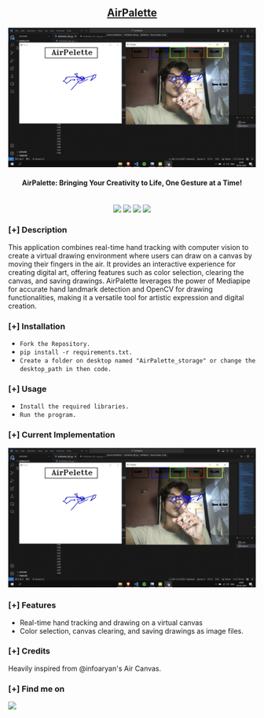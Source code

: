 <h2 align="center"><u>AirPalette</u></h2>

![AirPalette: Bringing Your Creativity to Life, One Gesture at a Time!](https://github.com/Sleekfern/AirPalette/blob/26cb992f98d206235aa7ae8d7bd363b58be96eb8/images/2nd%20version%20implementation.jpg)
<h4 align="center"> AirPalette: Bringing Your Creativity to Life, One Gesture at a Time! </h4>

<p align="center">
<br>
    <img src="https://img.shields.io/badge/Author-Arman Siddiqui-magenta?style=flat-square">
    <img src="https://img.shields.io/badge/Open%20Source-Yes-orange?style=flat-square">
    <img src="https://img.shields.io/badge/Maintained-Yes-cyan?style=flat-square">
    <img src="https://img.shields.io/badge/Written%20In-Python-blue?style=flat-square">
</p>

### [+] Description
This application combines real-time hand tracking with computer vision to create a virtual drawing environment where users can draw on a canvas by moving their fingers in the air. It provides an interactive experience for creating digital art, offering features such as color selection, clearing the canvas, and saving drawings. AirPalette leverages the power of Mediapipe for accurate hand landmark detection and OpenCV for drawing functionalities, making it a versatile tool for artistic expression and digital creation.

### [+] Installation
 - `Fork the Repository.`
 - `pip install -r requirements.txt.`
 - `Create a folder on desktop named "AirPalette_storage" or change the desktop_path in then code.`

### [+] Usage
 - `Install the required libraries.`
 - `Run the program.`

### [+] Current Implementation
![screenshot](https://github.com/Sleekfern/AirPalette/blob/26cb992f98d206235aa7ae8d7bd363b58be96eb8/images/2nd%20version%20implementation.jpg)

### [+] Features
 - Real-time hand tracking and drawing on a virtual canvas
 - Color selection, canvas clearing, and saving drawings as image files.

### [+] Credits 
 Heavily inspired from @infoaryan's Air Canvas.

### [+] Find me on 
<a href="mailto:armkhan12e@gmail.com" target="_blank"><img src="https://img.shields.io/badge/Email-armkhan12e@gmail.com-blue?style=for-the-badge&logo=gmail"></a>

